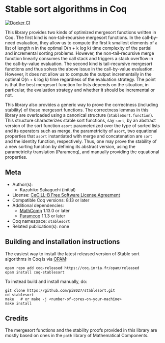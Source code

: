 <!---
This file was generated from `meta.yml`, please do not edit manually.
Follow the instructions on https://github.com/coq-community/templates to regenerate.
--->
# Stable sort algorithms in Coq

[![Docker CI][docker-action-shield]][docker-action-link]

[docker-action-shield]: https://github.com/pi8027/stablesort/workflows/Docker%20CI/badge.svg?branch=master
[docker-action-link]: https://github.com/pi8027/stablesort/actions?query=workflow:"Docker%20CI"




This library provides two kinds of optimized mergesort functions written in
Coq.
The first kind is non-tail-recursive mergesort functions. In the call-by-need
evaluation, they allow us to compute the first k smallest elements of a list
of length n in the optimal O(n + k log k) time complexity of the partial and
incremental sorting problems. However, the non-tail-recursive merge function
linearly consumes the call stack and triggers a stack overflow in the
call-by-value evaluation.
The second kind is tail-recursive mergesort functions and thus solves the
above issue in the call-by-value evaluation. However, it does not allow us to
compute the output incrementally in the optimal O(n + k log k) time regardless
of the evaluation strategy.
The point is that the best mergesort function for lists depends on the
situation, in particular, the evaluation strategy and whether it should be
incremental or not.

This library also provides a generic way to prove the correctness (including
stability) of these mergesort functions. The correctness lemmas in this
library are overloaded using a canonical structure (`StableSort.function`).
This structure characterizes stable sort functions, say `sort`, by an abstract
version of the sort function `asort` parameterized over the type of sorted
lists and its operators such as merge, the parametricity of `asort`, two
equational properties that `asort` instantiated with merge and concatenation
are `sort` and the identity function, respectively. Thus, one may prove the
stability of a new sorting function by defining its abstract version, using
the parametricity translation (Paramcoq), and manually providing the
equational properties.

## Meta

- Author(s):
  - Kazuhiko Sakaguchi (initial)
- License: [CeCILL-B Free Software License Agreement](CeCILL-B)
- Compatible Coq versions: 8.13 or later
- Additional dependencies:
  - [MathComp](https://math-comp.github.io) 1.13.0 or later
  - [Paramcoq](https://github.com/coq-community/paramcoq) 1.1.3 or later
- Coq namespace: `stablesort`
- Related publication(s): none

## Building and installation instructions

The easiest way to install the latest released version of Stable sort algorithms in Coq
is via [OPAM](https://opam.ocaml.org/doc/Install.html):

```shell
opam repo add coq-released https://coq.inria.fr/opam/released
opam install coq-stablesort
```

To instead build and install manually, do:

``` shell
git clone https://github.com/pi8027/stablesort.git
cd stablesort
make   # or make -j <number-of-cores-on-your-machine> 
make install
```


## Credits
The mergesort functions and the stability proofs provided in this library are
mostly based on ones in the `path` library of Mathematical Components.
